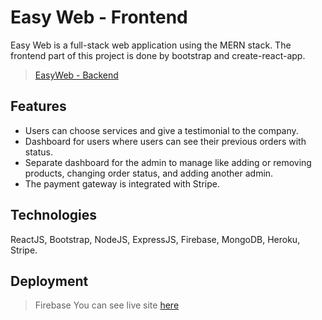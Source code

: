# Easy Web - Frontend

Easy Web is a full-stack web application using the MERN stack. The frontend part of this project is done by bootstrap and create-react-app.
> [EasyWeb - Backend](https://github.com/SMNAFI/EasyWeb-server)

## Features

- Users can choose services and give a testimonial to the company.
- Dashboard for users where users can see their previous orders with status. 
- Separate dashboard for the admin to manage like adding or removing products, changing order status, and adding another admin.
- The payment gateway is integrated with Stripe.

## Technologies

ReactJS, Bootstrap, NodeJS, ExpressJS, Firebase, MongoDB, Heroku, Stripe.

## Deployment

> Firebase
You can see live site [here](https://easyweb1.web.app/)